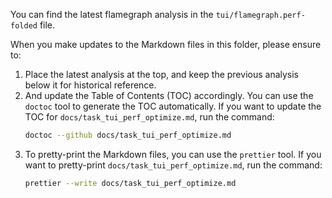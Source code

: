 You can find the latest flamegraph analysis in the `tui/flamegraph.perf-folded` file.

When you make updates to the Markdown files in this folder, please ensure to:

1. Place the latest analysis at the top, and keep the previous analysis below it for historical
   reference.
2. And update the Table of Contents (TOC) accordingly. You can use the `doctoc` tool to generate the
   TOC automatically. If you want to update the TOC for `docs/task_tui_perf_optimize.md`, run the
   command:
   ```bash
   doctoc --github docs/task_tui_perf_optimize.md
   ```
3. To pretty-print the Markdown files, you can use the `prettier` tool. If you want to pretty-print
   `docs/task_tui_perf_optimize.md`, run the command:
   ```bash
   prettier --write docs/task_tui_perf_optimize.md
   ```
